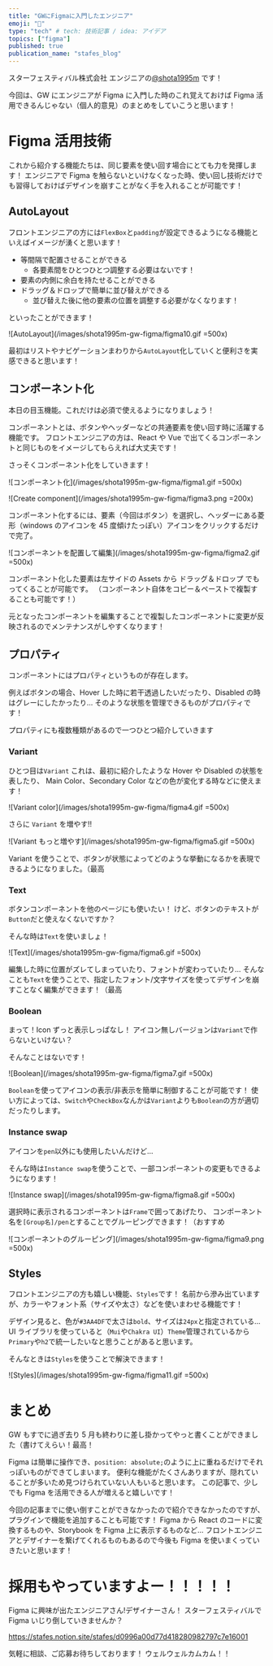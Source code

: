 ```yaml
---
title: "GWにFigmaに入門したエンジニア"
emoji: "🎨"
type: "tech" # tech: 技術記事 / idea: アイデア
topics: ["figma"]
published: true
publication_name: "stafes_blog"
---
```


スターフェスティバル株式会社 エンジニアの[@shota1995m](https://stafes.notion.site/stafes/d0996a00d77d418280982797c7e16001?p=8b0ee9b8d8c34418a243cc9a586702d1) です！

今回は、GW にエンジニアが Figma に入門した時のこれ覚えておけば Figma 活用できるんじゃない（個人的意見）のまとめをしていこうと思います！

# Figma 活用技術

これから紹介する機能たちは、同じ要素を使い回す場合にとても力を発揮します！
エンジニアで Figma を触らないといけなくなった時、使い回し技術だけでも習得しておけばデザインを崩すことがなく手を入れることが可能です！

## AutoLayout

フロントエンジニアの方には`FlexBox`と`padding`が設定できるようになる機能といえばイメージが湧くと思います！

- 等間隔で配置させることができる
  - 各要素間をひとつひとつ調整する必要はないです！
- 要素の内側に余白を持たせることができる
- ドラッグ＆ドロップで簡単に並び替えができる
  - 並び替えた後に他の要素の位置を調整する必要がなくなります！

といったことができます！

![AutoLayout](/images/shota1995m-gw-figma/figma10.gif =500x)

最初はリストやナビゲーションまわりから`AutoLayout`化していくと便利さを実感できると思います！

## コンポーネント化

本日の目玉機能。これだけは必須で使えるようになりましょう！

コンポーネントとは、ボタンやヘッダーなどの共通要素を使い回す時に活躍する機能です。
フロントエンジニアの方は、React や Vue で出てくるコンポーネントと同じものをイメージしてもらえれば大丈夫です！

さっそくコンポーネント化をしていきます！

![コンポーネント化](/images/shota1995m-gw-figma/figma1.gif =500x)

![Create component](/images/shota1995m-gw-figma/figma3.png =200x)

コンポーネント化するには、要素（今回はボタン）を選択し、ヘッダーにある菱形（windows のアイコンを 45 度傾けたっぽい）アイコンをクリックするだけで完了。

![コンポーネントを配置して編集](/images/shota1995m-gw-figma/figma2.gif =500x)

コンポーネント化した要素は左サイドの Assets から ドラッグ＆ドロップ でもってくることが可能です。
（コンポーネント自体をコピー＆ペーストで複製することも可能です！）

元となったコンポーネントを編集することで複製したコンポーネントに変更が反映されるのでメンテナンスがしやすくなります！

## プロパティ

コンポーネントにはプロパティというものが存在します。

例えばボタンの場合、Hover した時に若干透過したいだったり、Disabled の時はグレーにしたかったり...
そのような状態を管理できるものがプロパティです！

プロパティにも複数種類があるので一つひとつ紹介していきます

### Variant

ひとつ目は`Variant`
これは、最初に紹介したような Hover や Disabled の状態を表したり、
Main Color、Secondary Color などの色が変化する時などに使えます！

![Variant color](/images/shota1995m-gw-figma/figma4.gif =500x)

さらに `Variant` を増やす!!

![Variant もっと増やす](/images/shota1995m-gw-figma/figma5.gif =500x)

Variant を使うことで、ボタンが状態によってどのような挙動になるかを表現できるようになりました。（最高

### Text

ボタンコンポーネントを他のページにも使いたい！
けど、ボタンのテキストが`Button`だと使えなくないですか？

そんな時は`Text`を使いましょ！

![Text](/images/shota1995m-gw-figma/figma6.gif =500x)

編集した時に位置がズレてしまっていたり、フォントが変わっていたり...
そんなことも`Text`を使うことで、指定したフォント/文字サイズを使ってデザインを崩すことなく編集ができます！（最高

### Boolean

まって！Icon ずっと表示しっぱなし！
アイコン無しバージョンは`Variant`で作らないといけない？

そんなことはないです！

![Boolean](/images/shota1995m-gw-figma/figma7.gif =500x)

`Boolean`を使ってアイコンの表示/非表示を簡単に制御することが可能です！
使い方によっては、`Switch`や`CheckBox`なんかは`Variant`よりも`Boolean`の方が適切だったりします。

### Instance swap

アイコンを`pen`以外にも使用したいんだけど...

そんな時は`Instance swap`を使うことで、一部コンポーネントの変更もできるようになります！

![Instance swap](/images/shota1995m-gw-figma/figma8.gif =500x)

選択時に表示されるコンポーネントは`Frame`で囲ってあげたり、
コンポーネント名を`[Group名]/pen`とすることでグルーピングできます！（おすすめ

![コンポーネントのグルーピング](/images/shota1995m-gw-figma/figma9.png =500x)

## Styles

フロントエンジニアの方も嬉しい機能、`Styles`です！
名前から滲み出ていますが、カラーやフォント系（サイズや太さ）などを使いまわせる機能です！

デザイン見ると、色が`#3AA4DF`で太さは`bold`、サイズは`24px`と指定されている...
UI ライブラリを使っていると（`Mui`や`Chakra UI`）`Theme`管理されているから`Primary`や`h2`で統一したいなと思うことがあると思います。

そんなときは`Styles`を使うことで解決できます！

![Styles](/images/shota1995m-gw-figma/figma11.gif =500x)

# まとめ

GW もすでに過ぎ去り 5 月も終わりに差し掛かってやっと書くことができました（書けてえらい！最高！

Figma は簡単に操作でき、`position: absolute;`のように上に重ねるだけでそれっぽいものができてしまいます。
便利な機能がたくさんありますが、隠れていることが多いため見つけられていない人もいると思います。
この記事で、少しでも Figma を活用できる人が増えると嬉しいです！

今回の記事までに使い倒すことができなかったので紹介できなかったのですが、
プラグインで機能を追加することも可能です！
Figma から React のコードに変換するものや、Storybook を Figma 上に表示するものなど...
フロントエンジニアとデザイナーを繋げてくれるものもあるので今後も Figma を使いまくっていきたいと思います！

# 採用もやっていますよー！！！！！

Figma に興味が出たエンジニアさん!デザイナーさん！
スターフェスティバルで Figma いじり倒していきませんか？

https://stafes.notion.site/stafes/d0996a00d77d418280982797c7e16001

気軽に相談、ご応募お待ちしております！
ウェルウェルカムカム！！
